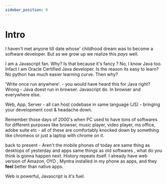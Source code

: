 ```yaml
---
sidebar_position: 0
---
```


# Intro

I haven't met anyone till date whose' childhood dream was to become a software developer.
But as we grow up we realize this *pays* well.

I am a Javascript fan. Why? Is that because it's fancy ? No, I know Java too. Infact I am Oracle Certified Java developer. Is the reason its easy to learn? No python has much easier learning curve. Then why? 

'Write once run anywhere'. - you would have heard this for Java right? Wrong - Java doest run in browser. Javascript do. 
In browser and everywhere else.

Web, App, Server - all can host codebase in same language (JS) - bringing your development cost & headache down.

Remember those days of 2000's when PC used to have tons of softwares for different purposes like browser, music player, video player, ms office, adobe suite etc - all of these are comfortably knocked down by something like chromeos or just a laptop with chrome on it.

back to present - Aren't the mobile phones of today are same thing as desktops of yesterday and apps same things as old softwares , what do you think is gonna happen next. History repeats itself. I already have web version of Amazon, OYO , Myntra installed in my phone as apps, and they **feel** better than native apps.


Web is powerful, Javascript is it's fuel.







<!-- 
## Start by reading topics on your left

Get started by **creating a new site**.

Or **try Docusaurus immediately** with **[docusaurus.new](https://docusaurus.new)**.

## Generate a new site

Generate a new Docusaurus site using the **classic template**:

```shell
npm init docusaurus@latest my-website classic
```

## Start your site

Run the development server:

```shell
cd my-website

npx docusaurus start
```

Your site starts at `http://localhost:3000`.

Open `docs/intro.md` and edit some lines: the site **reloads automatically** and display your changes. -->
